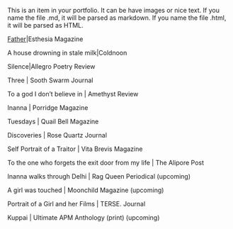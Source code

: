 

This is an item in your portfolio. It can be have images or nice text. If you name the file .md, it will be parsed as markdown. If you name the file .html, it will be parsed as HTML. 
<p><a href=''>Father</a>|Esthesia Magazine</p>
A house drowning in stale milk|Coldnoon

Silence|Allegro Poetry Review

Three | Sooth Swarm Journal

To a god I don’t believe in | Amethyst Review

Inanna | Porridge Magazine

Tuesdays | Quail Bell Magazine

Discoveries | Rose Quartz Journal

Self Portrait of a Traitor | Vita Brevis Magazine

To the one who forgets the exit door from my life | The Alipore Post

Inanna walks through Delhi | Rag Queen Periodical (upcoming)

A girl was touched | Moonchild Magazine (upcoming)

Portrait of a Girl and her Films | TERSE. Journal

Kuppai | Ultimate APM Anthology (print)  (upcoming) 
